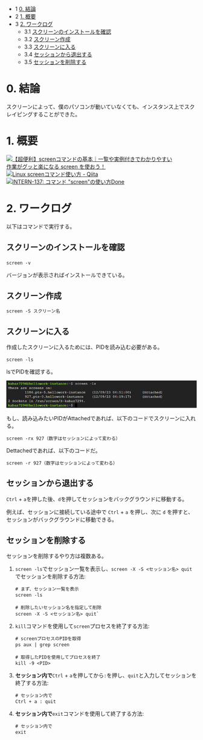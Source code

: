 *   1 [0\. 結論](#0.-結論)
*   2 [1\. 概要](#1.-概要)
*   3 [2\. ワークログ](#2.-ワークログ)
    *   3.1 [スクリーンのインストールを確認](#スクリーンのインストールを確認)
    *   3.2 [スクリーン作成](#スクリーン作成)
    *   3.3 [スクリーンに入る](#スクリーンに入る)
    *   3.4 [セッションから退出する](#セッションから退出する)
    *   3.5 [セッションを削除する](#セッションを削除する)

# 0\. 結論

スクリーンによって、僕のパソコンが動いていなくても、インスタンス上でスクレイピングすることができた。

# 1\. 概要

[![](https://itc.tokyo/wp-content/uploads/itc-logo-simple-nobg-100x100.png)【超便利】screenコマンドの基本｜一覧や実例付きでわかりやすい](https://itc.tokyo/linux/screen-command/)  
[作業がグッと楽になる screen を使おう！](https://bacchi.me/linux/how-2-use-screen/)  
[![](https://cdn.qiita.com/assets/favicons/public/production-c620d3e403342b1022967ba5e3db1aaa.ico)Linux screenコマンド使い方 - Qiita](https://qiita.com/hnishi/items/3190f2901f88e2594a5f)  
[![](https://pantarhei-hub.atlassian.net/rest/api/2/universal_avatar/view/type/issuetype/avatar/10318)INTERN-137: コマンド "screen"の使い方Done](https://remotesalesproject.atlassian.net/browse/INTERN-137)

# 2\. ワークログ

以下はコマンドで実行する。

## スクリーンのインストールを確認

`screen -v`

バージョンが表示さればインストールできている。

## スクリーン作成

`screen -S スクリーン名`

## スクリーンに入る

作成したスクリーンに入るためには、PIDを読み込む必要がある。

`screen -ls`

lsでPIDを確認する。  
  

![alt text](../images/image21.png)

もし、読み込みたいPIDがAttachedであれば、以下のコードでスクリーンに入れる。

`screen -rx 927（数字はセッションによって変わる）`

Dettachedであれば、以下のコードだ。

`screen -r 927（数字はセッションによって変わる）`

## セッションから退出する

`Ctrl` + `a`を押した後、`d`を押してセッションをバックグラウンドに移動する。

例えば、セッションに接続している途中で `Ctrl` + `a` を押し、次に `d` を押すと、セッションがバックグラウンドに移動できる。  
  

## セッションを削除する

セッションを削除するやり方は複数ある。

1.  `screen -ls`でセッション一覧を表示し、`screen -X -S <セッション名> quit`でセッションを削除する方法:
    
    ```
    # まず、セッション一覧を表示
    screen -ls
    
    # 削除したいセッション名を指定して削除
    screen -X -S <セッション名> quit`
    
2.  `kill`コマンドを使用して`screen`プロセスを終了する方法:
    
    ```
    # screenプロセスのPIDを取得
    ps aux | grep screen
    
    # 取得したPIDを使用してプロセスを終了
    kill -9 <PID>
    ```
    
3.  **セッション内で**`Ctrl` + `a`を押してから`:`を押し、`quit`と入力してセッションを終了する方法:
    
    ```
    # セッション内で
    Ctrl + a : quit
    ```
    
4.  **セッション内で**`exit`コマンドを使用して終了する方法:
    
    ```
    # セッション内で
    exit
    ```